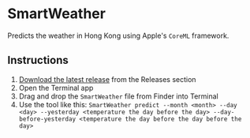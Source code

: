 # SmartWeather

Predicts the weather in Hong Kong using Apple's `CoreML` framework.

## Instructions
1. [Download the latest release](releases) from the Releases section
2. Open the Terminal app
3. Drag and drop the `SmartWeather` file from Finder into Terminal
4. Use the tool like this:
`SmartWeather predict --month <month> --day <day> --yesterday <temperature the day before the day> --day-before-yesterday <temperature the day before the day before the day>`

